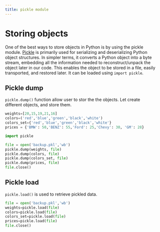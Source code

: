 ```yaml
---
title: pickle module
---
```

# Storing objects
One of the best ways to store objects in Python is by using the pickle module. [Pickle](https://docs.python.org/3/library/pickle.html#data-stream-format) is primarily used for serializing and deserializing Python object structures. In simpler terms, it converts a Python object into a byte stream, embedding all the information needed to reconstruct/unpack the object later in our code. This enables the object to be stored in a file, easily transported, and restored later. It can be loaded using `import pickle`.

## Pickle dump
`pickle.dump()` function allow user to stor the the objects. Let create different objects, and store them. 

```python
weights=[20,15,19,21,16]
colors=('red','blue','green','black','white')
colors_set={'red','blue','green','black','white'}
prices = {'BMW': 50,'BENZ': 55,'Ford': 25,'Chevy': 30, 'GM': 28}

import pickle

file = open('backup.pkl','wb')
pickle.dump(weights, file)
pickle.dump(colors, file)
pickle.dump(colors_set, file)
pickle.dump(prices, file)
file.close()

```

## Pickle load
`pickle.load()` is used to retrieve pickled data. 
```python
file = open('backup.pkl','wb')
weights=pickle.load(file)
colors=pickle.load(file)
colors_set=pickle.load(file)
prices=pickle.load(file)
file.close()
```
